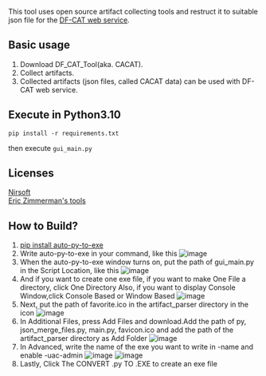 This tool uses open source artifact collecting tools and restruct it to suitable json file for the [DF-CAT web service](http://df-cat.com/).

## Basic usage

1. Download DF_CAT_Tool(aka. CACAT).
2. Collect artifacts.
3. Collected artifacts (json files, called CACAT data) can be used with DF-CAT web service.

## Execute in Python3.10
    pip install -r requirements.txt
then execute `gui_main.py`

## Licenses

[Nirsoft](https://www.nirsoft.net/)  
[Eric Zimmerman's tools](https://ericzimmerman.github.io/#!index.md)

## How to Build?

1. [pip install auto-py-to-exe](https://pypi.org/project/auto-py-to-exe/)
2. Write auto-py-to-exe in your command, like this
![image](https://user-images.githubusercontent.com/99635869/207246439-065c4830-06c0-4d38-9283-bd3ebf779672.png)
3. When the auto-py-to-exe window turns on, put the path of gui_main.py in the Script Location, like this
![image](https://user-images.githubusercontent.com/99635869/207246773-935877da-ba4a-4bf2-898b-6102d8480d87.png)
4. And if you want to create one exe file, if you want to make One File a directory, click One Directory
   Also, if you want to display Console Window,click Console Based or Window Based
![image](https://user-images.githubusercontent.com/99635869/207246974-f143a003-f45e-4dc2-9ef8-c96aa98cf730.png)
5. Next, put the path of favorite.ico in the artifact_parser directory in the icon
![image](https://user-images.githubusercontent.com/99635869/207247630-75da0cc6-3844-4206-a9cb-e881e4bf43fc.png)
6. In Additional Files, press Add Files and download.Add the path of py, json_merge_files.py, main.py, favicon.ico
   and add the path of the artifact_parser directory as Add Folder
![image](https://user-images.githubusercontent.com/99635869/207248230-c2036c46-105d-471d-94bf-94007fc465a5.png)
7. In Advanced, write the name of the exe you want to write in -name and enable -uac-admin
![image](https://user-images.githubusercontent.com/99635869/207248336-ff29406e-64ac-44e6-bd9f-341e56f3098b.png)
![image](https://user-images.githubusercontent.com/99635869/207248383-a4156b6c-d51c-4397-9eb0-c552a70e0bcc.png)
8. Lastly, Click The CONVERT .py TO .EXE to create an exe file
